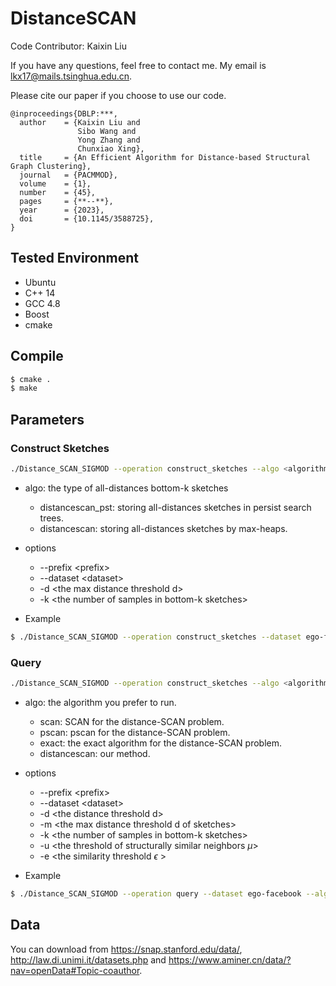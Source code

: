 # DistanceSCAN
Code Contributor: Kaixin Liu

If you have any questions, feel free to contact me. My email is lkx17@mails.tsinghua.edu.cn.

Please cite our paper if you choose to use our code. 

```
@inproceedings{DBLP:***,
  author    = {Kaixin Liu and
               Sibo Wang and
               Yong Zhang and
               Chunxiao Xing},
  title     = {An Efficient Algorithm for Distance-based Structural Graph Clustering},
  journal   = {PACMMOD},
  volume    = {1},
  number    = {45},
  pages     = {**--**},
  year      = {2023},
  doi       = {10.1145/3588725},
}
```
## Tested Environment
- Ubuntu
- C++ 14
- GCC 4.8
- Boost
- cmake

## Compile
```sh
$ cmake .
$ make
```

## Parameters
### Construct Sketches

```sh
./Distance_SCAN_SIGMOD --operation construct_sketches --algo <algorithm> [options]
```

- algo: the type of all-distances bottom-k sketches
    - distancescan_pst: storing all-distances sketches in persist search trees.
    - distancescan: storing all-distances sketches by max-heaps.
- options
    - --prefix \<prefix\>
    - --dataset \<dataset\>
    - -d \<the max distance threshold d\>
    - -k \<the number of samples in bottom-k sketches\>

- Example

```sh
$ ./Distance_SCAN_SIGMOD --operation construct_sketches --dataset ego-facebook --algo distancescan -k 16 -d 0.4 
```

### Query
```sh
./Distance_SCAN_SIGMOD --operation construct_sketches --algo <algorithm> [options]
```


- algo: the algorithm you prefer to run.
    - scan: SCAN for the distance-SCAN problem.
    - pscan: pscan for the distance-SCAN problem.
    - exact: the exact algorithm for the distance-SCAN problem.
    - distancescan: our method.
- options
    - --prefix \<prefix\>
    - --dataset \<dataset\>
    - -d \<the distance threshold d\>
    - -m \<the max distance threshold d of sketches\>
    - -k \<the number of samples in bottom-k sketches\>
    - -u \<the threshold of structurally similar neighbors $\mu$\>
    - -e \<the similarity threshold $\epsilon$ \>

- Example

```sh
$ ./Distance_SCAN_SIGMOD --operation query --dataset ego-facebook --algo distancescan -k 16 -u 5 -e 0.2 -d 0.3 -m 0.4 
```

## Data
You can download from https://snap.stanford.edu/data/,  http://law.di.unimi.it/datasets.php and https://www.aminer.cn/data/?nav=openData#Topic-coauthor.





